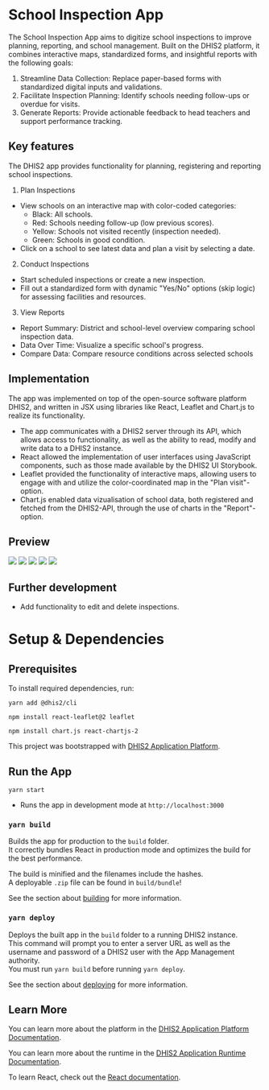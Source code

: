 # School Inspection App
The School Inspection App aims to digitize school inspections to improve planning, reporting, and school management. Built on the DHIS2 platform, it combines interactive maps, standardized forms, and insightful reports with the following goals:
1. Streamline Data Collection: Replace paper-based forms with standardized digital inputs and validations.
2. Facilitate Inspection Planning: Identify schools needing follow-ups or overdue for visits.
3. Generate Reports: Provide actionable feedback to head teachers and support performance tracking.

## Key features
The DHIS2 app provides functionality for planning, registering and reporting school inspections.
1. Plan Inspections
- View schools on an interactive map with color-coded categories:
  - Black: All schools.
  - Red: Schools needing follow-up (low previous scores).
  - Yellow: Schools not visited recently (inspection needed).
  - Green: Schools in good condition.
- Click on a school to see latest data and plan a visit by selecting a date.
2. Conduct Inspections
- Start scheduled inspections or create a new inspection.
- Fill out a standardized form with dynamic "Yes/No" options (skip logic) for assessing facilities and resources.
3. View Reports
- Report Summary: District and school-level overview comparing school inspection data.
- Data Over Time: Visualize a specific school's progress.
- Compare Data: Compare resource conditions across selected schools

## Implementation
The app was implemented on top of the open-source software platform DHIS2, and written in JSX using libraries like React, Leaflet and Chart.js to realize its functionality.

- The app communicates with a DHIS2 server through its API, which allows access to functionality, as well as the ability to read, modify and write data to a DHIS2 instance.
- React allowed the implementation of user interfaces using JavaScript components, such as those made available by the DHIS2 UI Storybook.
- Leaflet provided the functionality of interactive maps, allowing users to engage with and utilize the color-coordinated map in the "Plan visit"-option.
- Chart.js enabled data vizualisation of school data, both registered and fetched from the DHIS2-API, through the use of charts in the "Report"-option.


## Preview
<img src="/src/images/desktop.png"/>
<img src="/src/images/form.png"/>
<img src="/src/images/report.png"/>
<img src="/src/images/overtime.png"/>
<img src="/src/images/compare.png"/>

## Further development
- Add functionality to edit and delete inspections.

# Setup & Dependencies
## Prerequisites
To install required dependencies, run:

```
yarn add @dhis2/cli

npm install react-leaflet@2 leaflet

npm install chart.js react-chartjs-2
```

This project was bootstrapped with [DHIS2 Application Platform](https://github.com/dhis2/app-platform).

## Run the App
`yarn start`
- Runs the app in development mode at `http://localhost:3000`

### `yarn build`

Builds the app for production to the `build` folder.<br />
It correctly bundles React in production mode and optimizes the build for the best performance.

The build is minified and the filenames include the hashes.<br />
A deployable `.zip` file can be found in `build/bundle`!

See the section about [building](https://platform.dhis2.nu/#/scripts/build) for more information.

### `yarn deploy`

Deploys the built app in the `build` folder to a running DHIS2 instance.<br />
This command will prompt you to enter a server URL as well as the username and password of a DHIS2 user with the App Management authority.<br/>
You must run `yarn build` before running `yarn deploy`.<br />

See the section about [deploying](https://platform.dhis2.nu/#/scripts/deploy) for more information.

## Learn More

You can learn more about the platform in the [DHIS2 Application Platform Documentation](https://platform.dhis2.nu/).

You can learn more about the runtime in the [DHIS2 Application Runtime Documentation](https://runtime.dhis2.nu/).

To learn React, check out the [React documentation](https://reactjs.org/).


